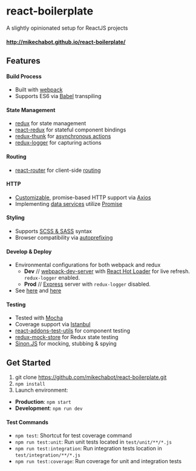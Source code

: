 # react-boilerplate
A slightly opinionated setup for ReactJS projects

#### http://mikechabot.github.io/react-boilerplate/

## Features

#### Build Process
 * Built with [webpack](https://webpack.github.io/)
 * Supports ES6 via [Babel](https://babeljs.io/) transpiling

#### State Management
* [redux](http://redux.js.org/index.html) for state management
* [react-redux](https://github.com/reactjs/react-redux) for stateful component bindings
* [redux-thunk](https://github.com/gaearon/redux-thunk) for [asynchronous actions](https://github.com/mikechabot/react-boilerplate/blob/master/src/redux/actions/thunk-action-creators.js#L21)
* [redux-logger](https://github.com/theaqua/redux-logger) for capturing actions

#### Routing
* [react-router](https://github.com/reactjs/react-router) for client-side [routing](https://github.com/mikechabot/react-boilerplate/blob/master/src/routes.js)

#### HTTP
* [Customizable](https://github.com/mikechabot/react-boilerplate/blob/master/src/services/data/ajax-service.js#L11), promise-based HTTP support via [Axios](https://github.com/mzabriskie/axios)
* Implementing [data services](https://github.com/mikechabot/react-boilerplate/blob/master/src/services/data/data-access-service.js#L29) utilize [Promise](https://developer.mozilla.org/en-US/docs/Web/JavaScript/Reference/Global_Objects/Promise)

#### Styling
* Supports [SCSS & SASS](http://sass-lang.com/) syntax
* Browser compatibility via [autoprefixing](https://github.com/postcss/autoprefixer)

#### Develop & Deploy
* Environmental configurations for both webpack and redux
  * **Dev** // [webpack-dev-server](https://webpack.github.io/docs/webpack-dev-server.html) with [React Hot Loader](http://gaearon.github.io/react-hot-loader/) for live refresh. `redux-logger` enabled.
  * **Prod** // [Express](http://expressjs.com/) server with `redux-logger` disabled.
* See [here](https://github.com/mikechabot/react-boilerplate/blob/master/webpack.config.js#L69) and [here](https://github.com/mikechabot/react-boilerplate/blob/master/src/redux/store/configure-store.js#L9)

#### Testing
* Tested with [Mocha](https://mochajs.org/)
* Coverage support via [Istanbul](https://gotwarlost.github.io/istanbul/)
* [react-addons-test-utils](https://facebook.github.io/react/docs/test-utils.html) for component testing
* [redux-mock-store](https://github.com/arnaudbenard/redux-mock-store) for Redux state testing
* [Sinon.JS](http://sinonjs.org/) for mocking, stubbing & spying

## Get Started
1. git clone https://github.com/mikechabot/react-boilerplate.git
2. `npm install`
3. Launch environment:
  *  **Production**: `npm start`
  *  **Development**: `npm run dev`

#### Test Commands
* `npm test`: Shortcut for test coverage command
* `npm run test:unit`: Run unit tests located in `test/unit/**/*.js`
* `npm run test:integration`: Run integration tests location in `test/integration/**/*.js`
* `npm run test:coverage`: Run coverage for unit and integration tests
